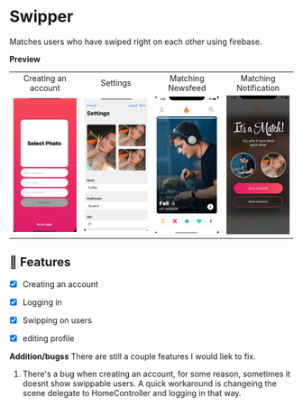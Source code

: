# Swipper

Matches users who have swiped right on each other using firebase.  
 
**Preview**

<table>
<tr>
<td width="25%">
<center>Creating an account</center>
</td>
<td width="25%">
<center>Settings</center>
</td>
<td width="25%">
<center>Matching Newsfeed</center>
</td>
<td width="25%">
<center>Matching Notification</center>
</td>
</tr>
<tr>
<td width="25%">
<img src="CreatingAnAccount.png"></img>
</td>
<td width="25%">
<img src="Settings.png"></img>
</td>
<td width="25%">
<img src="MatchingFeed.png"></img>
</td>
<td width="25%">
<img src="MatchingNotification.png"></img>
</td>
</tr>
</table>

## 🌟 Features

- [x] Creating an account
- [x] Logging in 
- [x] Swipping on users 
- [x] editing profile


**Addition/bugss**
There are still a couple features I would liek to fix.
1. There's a bug when creating an account, for some reason, sometimes it doesnt show swippable users. A quick workaround is changeing the scene delegate to HomeController and logging in that way. 




